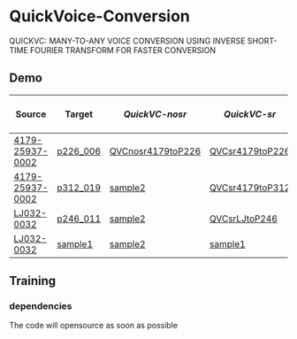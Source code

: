 # QuickVoice-Conversion
QUICKVC: MANY-TO-ANY VOICE CONVERSION USING INVERSE SHORT-TIME FOURIER TRANSFORM FOR FASTER CONVERSION


## Demo
| Source | Target | ***QuickVC-nosr*** | ***QuickVC-sr*** | Diff-VCTK | BNE-PPG-VC | VQMIVC |
--- | --- | --- | --- | --- | --- | ---
| [4179-25937-0002](https://drive.google.com/file/d/1v_q89V0gxjelJdpE9g0IBgADsa9xGuQ1/view?usp=sharing) | [p226_006](https://drive.google.com/file/d/11bSrhDxNmMPDi6yynQfkpiNbXHPnH70E/view?usp=sharing) | [QVCnosr4179toP226](https://drive.google.com/file/d/1sHiHTECN1ZuXPbG66L8vkgbMi_HeXvCF/view?usp=sharing) | [QVCsr4179toP226](https://drive.google.com/file/d/1cQwSSU5kT3l3Nuz-787-IMwFqXsPAnh7/view?usp=sharing)| [sample1](https://drive.google.com/file/d/1E_maY9UfkzK8cy17vXkQWAou4ZlVWzCZ/view?usp=sharing)| [sample1](https://drive.google.com/file/d/1E_maY9UfkzK8cy17vXkQWAou4ZlVWzCZ/view?usp=sharing) | [sample1](https://drive.google.com/file/d/1E_maY9UfkzK8cy17vXkQWAou4ZlVWzCZ/view?usp=sharing)|
| [4179-25937-0002](https://drive.google.com/file/d/1v_q89V0gxjelJdpE9g0IBgADsa9xGuQ1/view?usp=sharing) | [p312_019](https://drive.google.com/file/d/1iCiYay2J8gU2J4OroDJO5XbkowjCAKpB/view?usp=sharing) | [sample2](https://drive.google.com/file/d/1GBPpXoQ57PhnAQwmzHKOjpPGTmSyJ8Xk/view?usp=sharing) | [QVCsr4179toP312](https://drive.google.com/file/d/1u97udZNzA_ciMLzBSKkCW2B03ljsONI1/view?usp=sharing) | [sample2](https://drive.google.com/file/d/126GXKS-yPO_qlNVnEJT7lHiBGbwuigZs/view?usp=sharing)| [sample1](https://drive.google.com/file/d/1oTjBxzv3IXcXFaTzW5Eya2daZBysihOe/view?usp=sharing) | [sample2](https://drive.google.com/file/d/1Fv7B1-SPil4OuRW-78PUZCMl_U4QruIz/view?usp=sharing)
| [LJ032-0032](https://drive.google.com/file/d/1Flf3hToXHLWwcxZaq9qI6T6bR6voPDkS/view?usp=sharing) | [p246_011](https://drive.google.com/file/d/1Py7n9P52IGJhLFnmEQ32jIbabny5W7mx/view?usp=sharing) | [sample2](https://drive.google.com/file/d/1hXz-3a70f-xHa2YpEeHwVNtTVohu1R1j/view?usp=sharing)| [QVCsrLJtoP246](https://drive.google.com/file/d/1qROuQUeAd0Flumduzr-aCgz9l8SwqsIl/view?usp=sharing) | [sample2](https://drive.google.com/file/d/1xjjgjMmuv4oGAC-VOq6X2mPShIOfKPuW/view?usp=sharing) | [sample1](https://drive.google.com/file/d/1qyy4m-k7eKKOCwFK7_SkWhyfzM334dAY/view?usp=sharing) | [sample2](https://drive.google.com/file/d/1t4UfVQqKtuETv8OIq7rn8wm4pmx76mM1/view?usp=sharing)
| [LJ032-0032](https://drive.google.com/file/d/1Flf3hToXHLWwcxZaq9qI6T6bR6voPDkS/view?usp=sharing) | [sample1](https://drive.google.com/file/d/1Ktu8xBBLIS-3Rini2AmeFp6XbaEnwx_E/view?usp=sharing) | [sample2](https://drive.google.com/file/d/1MMqGmy9Wdb4BHLCqn_tD7rAjz5mghMji/view?usp=sharing) |  [sample1](https://drive.google.com/file/d/1G8GbUv5UtU3m9kXEJ47jXb1bYZruFSpl/view?usp=sharing) | [sample2](https://drive.google.com/file/d/1Bf-CGFdTt_IfWAx7YO_7p4HklTHL7K6c/view?usp=sharing) |[sample1](https://drive.google.com/file/d/1DVvha0XyyJMnJLylUPKaaLtCEZ4bN-MD/view?usp=sharing) | [sample2](https://drive.google.com/file/d/1UL9l0zdE8t80TTKVLSErHtmx8WMoH6OG/view?usp=sharing)

## Training
### dependencies
The code will opensource as soon as possible
